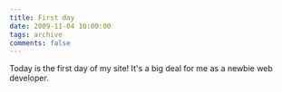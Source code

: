 ```yaml
---
title: First day
date: 2009-11-04 10:00:00
tags: archive
comments: false
---
```


Today is the first day of my site! It's a big deal for me as a newbie web developer.